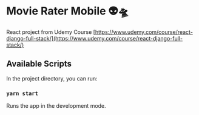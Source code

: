 # Movie Rater Mobile 👽🛸
React project from Udemy Course [https://www.udemy.com/course/react-django-full-stack/](https://www.udemy.com/course/react-django-full-stack/)

## Available Scripts

In the project directory, you can run:

### `yarn start`

Runs the app in the development mode.<br />
